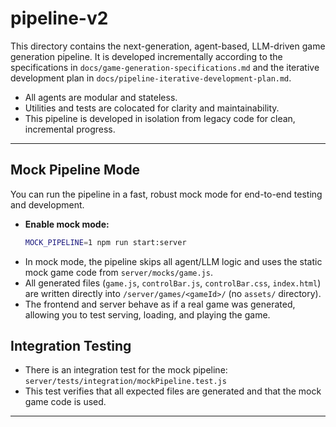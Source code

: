 # pipeline-v2

This directory contains the next-generation, agent-based, LLM-driven game generation pipeline. It is developed incrementally according to the specifications in `docs/game-generation-specifications.md` and the iterative development plan in `docs/pipeline-iterative-development-plan.md`.

- All agents are modular and stateless.
- Utilities and tests are colocated for clarity and maintainability.
- This pipeline is developed in isolation from legacy code for clean, incremental progress.

---

## Mock Pipeline Mode

You can run the pipeline in a fast, robust mock mode for end-to-end testing and development.

- **Enable mock mode:**
  ```sh
  MOCK_PIPELINE=1 npm run start:server
  ```
- In mock mode, the pipeline skips all agent/LLM logic and uses the static mock game code from `server/mocks/game.js`.
- All generated files (`game.js`, `controlBar.js`, `controlBar.css`, `index.html`) are written directly into `/server/games/<gameId>/` (no `assets/` directory).
- The frontend and server behave as if a real game was generated, allowing you to test serving, loading, and playing the game.

## Integration Testing

- There is an integration test for the mock pipeline: `server/tests/integration/mockPipeline.test.js`
- This test verifies that all expected files are generated and that the mock game code is used.

---
